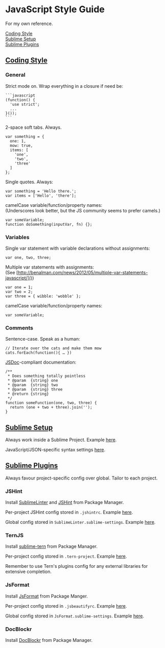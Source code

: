 # JavaScript Style Guide

For my own reference.

[Coding Style](#styles)  
[Sublime Setup](#sublime-setup)  
[Sublime Plugins](#sublime-plugins)  

## [Coding Style](id:styles)

### General

Strict mode on. Wrap everything in a closure if need be:

	```javascript
	(function() {
	  'use strict';
	  ...
	}());
	```

2-space soft tabs. Always.

	var something = {
	  one: 1,
	  mow: true,
	  items: [
	    'one',
	    'two',
	    'three'
	  ]
	};

Single quotes. Always:

	var something = 'Hello there.';
	var items = ['Hello', 'there'];

camelCase variable/function/property names:  
(Underscores look better, but the JS community seems to prefer camels.)

	var someVariable;
	function doSomething(inputVar, fn) {};

### Variables

Single var statement with variable declarations without assignments:

	var one, two, three;

Multiple var statements with assignments:  
(See [http://benalman.com/news/2012/05/multiple-var-statements-javascript/]())

	var one = 1;
	var two = 2;
	var three = { wibble: 'wobble' };

camelCase variable/function/property names:

	var someVariable;

### Comments

Sentence-case. Speak as a human:

	// Iterate over the cats and make them mow
	cats.forEach(function(){ … })

[JSDoc](http://usejsdoc.org/)-compliant documentation:

    /**
     * Does something totally pointless
     * @param  {string} one
     * @param  {string} two
     * @param  {string} three
     * @return {string}
     */
    function someFunction(one, two, three) {
      return (one + two + three).join('');
    }

## [Sublime Setup](id:#sublime-setup)

Always work inside a Sublime Project. Example [here](https://github.com/lukemartin/js-style-guide/blob/master/sample-project.sublime-project).

JavaScript/JSON-specific syntax settings [here](https://github.com/lukemartin/js-style-guide/blob/master/JavaScript.sublime-settings).

## [Sublime Plugins](id:#sublime-plugins)

Always favour project-specific config over global. Tailor to each project.

### JSHint

Install [SublimeLinter](https://github.com/SublimeLinter/SublimeLinter) and [JSHint](http://jshint.org/) from Package Manager.

Per-project JSHint config stored in `.jshintrc`. Example [here](https://github.com/lukemartin/js-style-guide/blob/master/.jshintrc).

Global config stored in `SublimeLinter.sublime-settings`. Example [here](https://github.com/lukemartin/js-style-guide/blob/master/SublimeLinter.sublime-settings).

### TernJS

Install [sublime-tern](https://github.com/emmetio/sublime-tern) from Package Manager.

Per-project config stored in `.tern-project`. Example [here](https://github.com/lukemartin/js-style-guide/blob/master/.tern-project).

Remember to use Tern's plugins config for any external libraries for extensive completion.

### JsFormat

Install [JsFormat](https://github.com/jdc0589/JsFormat) from Package Manger.

Per-project config stored in `.jsbeautifyrc`. Example [here](https://github.com/lukemartin/js-style-guide/blob/master/.jsbeautifyrc).

Global config stored in `JsFormat.sublime-settings`. Example [here](https://github.com/lukemartin/js-style-guide/blob/master/JsFormat.sublime-settings).

### DocBlockr

Install [DocBlockr](https://github.com/spadgos/sublime-jsdocs) from Package Manager.